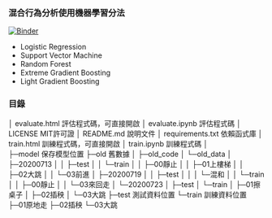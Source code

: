 ### 混合行為分析使用機器學習分法
[![Binder](https://mybinder.org/badge_logo.svg)](https://mybinder.org/v2/gh/min-lab/Action_Thinker/master)
* Logistic Regression
* Support Vector Machine
* Random Forest
* Extreme Gradient Boosting
* Light Gradient Boosting

### 目錄
│  evaluate.html 評估程式碼，可直接開啟
│  evaluate.ipynb 評估程式碼
│  LICENSE MIT許可證
│  README.md 說明文件
│  requirements.txt 依賴函式庫
│  train.html 訓練程式碼，可直接開啟
│  train.ipynb 訓練程式碼
│  
├─model 保存模型位置
├─old 舊數據
│  ├─old_code
│  └─old_data
│      ├─20200713
│      │  ├─test
│      │  └─train
│      │      ├─00靜止
│      │      ├─01上樓梯
│      │      ├─02大跳
│      │      └─03前進
│      ├─20200719
│      │  ├─test
│      │  │  └─混和
│      │  └─train
│      │      ├─00靜止
│      │      └─03來回走
│      └─20200723
│          ├─test
│          └─train
│              ├─01擦桌子
│              ├─02插秧
│              └─03大跳
├─test 測試資料位置
└─train 訓練資料位置
    ├─01原地走
    ├─02插秧
    └─03大跳